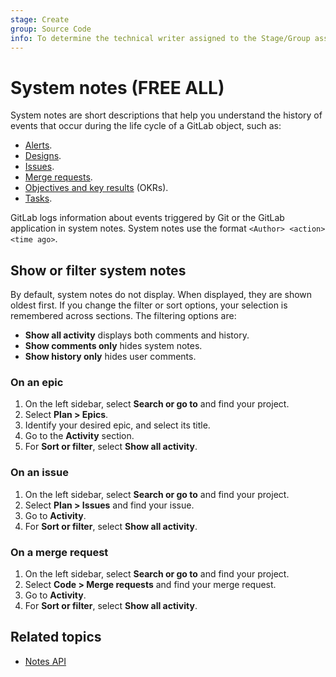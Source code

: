 ```yaml
---
stage: Create
group: Source Code
info: To determine the technical writer assigned to the Stage/Group associated with this page, see https://about.gitlab.com/handbook/product/ux/technical-writing/#assignments
---
```


# System notes **(FREE ALL)**

System notes are short descriptions that help you understand the history of events
that occur during the life cycle of a GitLab object, such as:

- [Alerts](../../operations/incident_management/alerts.md).
- [Designs](issues/design_management.md).
- [Issues](issues/index.md).
- [Merge requests](merge_requests/index.md).
- [Objectives and key results](../okrs.md) (OKRs).
- [Tasks](../tasks.md).

GitLab logs information about events triggered by Git or the GitLab application
in system notes. System notes use the format `<Author> <action> <time ago>`.

## Show or filter system notes

By default, system notes do not display. When displayed, they are shown oldest first.
If you change the filter or sort options, your selection is remembered across sections.
The filtering options are:

- **Show all activity** displays both comments and history.
- **Show comments only** hides system notes.
- **Show history only** hides user comments.

### On an epic

1. On the left sidebar, select **Search or go to** and find your project.
1. Select **Plan > Epics**.
1. Identify your desired epic, and select its title.
1. Go to the **Activity** section.
1. For **Sort or filter**, select **Show all activity**.

### On an issue

1. On the left sidebar, select **Search or go to** and find your project.
1. Select **Plan > Issues** and find your issue.
1. Go to **Activity**.
1. For **Sort or filter**, select **Show all activity**.

### On a merge request

1. On the left sidebar, select **Search or go to** and find your project.
1. Select **Code > Merge requests** and find your merge request.
1. Go to **Activity**.
1. For **Sort or filter**, select **Show all activity**.

## Related topics

- [Notes API](../../api/notes.md)
